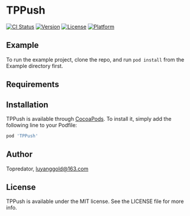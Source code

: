 # TPPush

[![CI Status](https://img.shields.io/travis/Topredator/TPPush.svg?style=flat)](https://travis-ci.org/Topredator/TPPush)
[![Version](https://img.shields.io/cocoapods/v/TPPush.svg?style=flat)](https://cocoapods.org/pods/TPPush)
[![License](https://img.shields.io/cocoapods/l/TPPush.svg?style=flat)](https://cocoapods.org/pods/TPPush)
[![Platform](https://img.shields.io/cocoapods/p/TPPush.svg?style=flat)](https://cocoapods.org/pods/TPPush)

## Example

To run the example project, clone the repo, and run `pod install` from the Example directory first.

## Requirements

## Installation

TPPush is available through [CocoaPods](https://cocoapods.org). To install
it, simply add the following line to your Podfile:

```ruby
pod 'TPPush'
```

## Author

Topredator, luyanggold@163.com

## License

TPPush is available under the MIT license. See the LICENSE file for more info.
